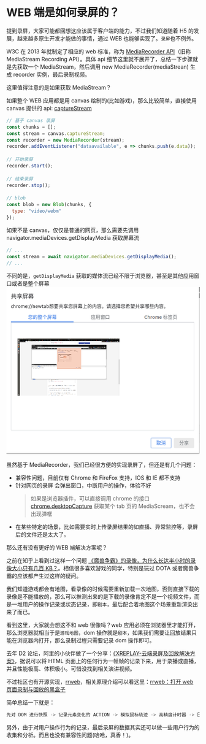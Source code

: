 # WEB 端是如何录屏的？

提到录屏，大家可能都回想这应该属于客户端的能力，不过我们知道随着 H5 的发展，越来越多原生开发才能做的事情，通过 WEB 也能够实现了。`录屏`也不例外。

W3C 在 2013 年就制定了相应的 web 标准，称为 [MediaRecorder API](https://developer.mozilla.org/en-US/docs/Web/API/MediaRecorder)（旧称 MediaStream Recording API）。具体 api 细节这里就不展开了，总结一下步骤就是先获取一个 MediaStream，然后调用 new MediaRecorder(mediaStrean) 生成 recorder 实例，最后录制视频。

这里值得注意的是如果获取 MediaStream？

如果整个 WEB 应用都是用 canvas 绘制的(比如游戏)，那么比较简单，直接使用 canvas 提供的 api: [captureStream](https://developer.mozilla.org/en-US/docs/Web/API/HTMLMediaElement/captureStream)

```javascript
// 基于 canvas 录屏
const chunks = [];
const stream = canvas.captureStream;
const recorder = new MediaRecorder(stream);
recorder.addEventListener("dataavailable", e => chunks.push(e.data));

// 开始录屏
recorder.start();

// 结束录屏
recorder.stop();

// blob
const blob = new Blob(chunks, {
  type: "video/webm"
});
```

如果不是 canvas，仅仅是普通的网页，那么需要先调用 navigator.mediaDevices.getDisplayMedia 获取屏幕流

```javascript
// ...
const stream = await navigator.mediaDevices.getDisplayMedia();
// ...
```

不同的是，`getDisplayMedia` 获取的媒体流已经不限于浏览器，甚至是其他应用窗口或者是整个屏幕
![1.png](./res/screenshot/1.png)

虽然基于 MediaRecorder，我们已经很方便的实现录屏了，但还是有几个问题：

- 兼容性问题，目前仅有 Chrome 和 FireFox 支持，IOS 和 IE 都不支持
- 针对网页的录屏 会弹出窗口，中断用户的操作，体验不好
  > 如果是浏览器插件，可以直接调用 chrome 的接口 [chrome.desktopCapture](https://developer.chrome.com/extensions/desktopCapture) 获取某个 tab 页的 MediaScream，也不会出现弹框
- 在某些特定的场景，比如需要实时上传录屏结果的如直播、异常监控等，录屏后的文件还是太大了。

那么还有没有更好的 WEB 端解决方案呢？

之前在知乎上看到过这样一个问题 [《魔兽争霸》的录像，为什么长达半小时的录像大小只有几百 KB？](https://www.zhihu.com/question/25431134/answer/30779048)。相信很多喜欢游戏的同学，特别是玩过 DOTA 或者魔兽争霸的应该都产生过这样的疑问。

我们知道游戏都会有地图，看录像的时候需要重新加载一次地图，否则直接下载的录像是不能播放的，那么可以推测出来的是下载的录像肯定不是一个视频文件，而是一堆用户的操作记录或状态记录，即`剧本`，最后配合着地图这个场景重新渲染出来了而已。

看到这里，大家就会想这不和 web 很像吗？web 应用必须在浏览器里才能打开，那么浏览器就相当于是`游戏地图`，dom 操作就是`剧本`，如果我们需要让回放结果只能在浏览器内打开，那么录制过程只需要记录 dom 操作即可。

去年 D2 论坛，阿里的小伙伴做了一个分享：[《XREPLAY-云端录屏及回放解决方案》](https://github.com/d2forum/14th/blob/master/PPT/%E3%80%8CD2%E4%B9%8B%E5%A4%9C%E3%80%8D7%20x%2024%20%E5%B0%8F%E6%97%B6%E5%BD%95%E5%B1%8F%E8%83%8C%E5%90%8E%E7%9A%84%E9%BB%91%E7%A7%91%E6%8A%80--%E4%BA%A8%E7%9D%BF.pdf)，据说可以将 HTML 页面上的任何行为一帧帧的记录下来，用于录播或直播，并且性能极高、体积极小。可惜没找到相关演讲视频。

不过社区也有开源实现，[rrweb](https://github.com/rrweb-io/rrweb)，相关原理介绍可以看这里：[rrweb：打开 web 页面录制与回放的黑盒子](https://zhuanlan.zhihu.com/p/60639266)

简单总结一下就是：

```js
先对 DOM 进行快照 -> 记录元素变化的 ACTION -> 模拟鼠标轨迹 -> 高精度计时器 -> 压缩上传
```

另外，由于对用户操作行为的记录，最后录屏的数据其实还可以做一些用户行为的收集和分析。而且也没有兼容性问题(哈哈，真香！)。
